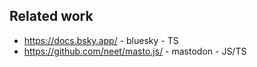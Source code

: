 


## Related work

- https://docs.bsky.app/ - bluesky - TS
- https://github.com/neet/masto.js/ - mastodon - JS/TS
